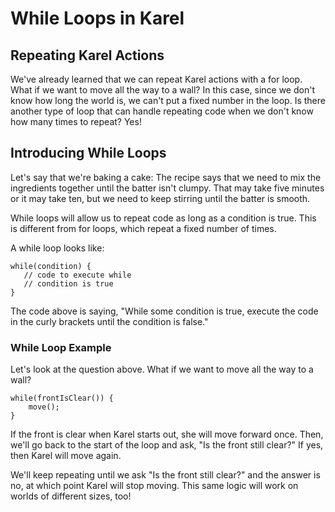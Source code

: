 # While Loops in Karel
 
## Repeating Karel Actions
We've already learned that we can repeat Karel actions with a for loop. What if we want to move all the way to a wall? In this case, since we don't know how long the world is, we can't put a fixed number in the loop. Is there another type of loop that can handle repeating code when we don't know how many times to repeat? Yes!

## Introducing While Loops
Let's say that we're baking a cake: The recipe says that we need to mix the ingredients together until the batter isn't clumpy. That may take five minutes or it may take ten, but we need to keep stirring until the batter is smooth.  

While loops will allow us to repeat code as long as a condition is true. This is different from for loops, which repeat a fixed number of times. 

A while loop looks like: 
```
while(condition) {
   // code to execute while
   // condition is true
}
```
The code above is saying, "While some condition is true, execute the code in the curly brackets until the condition is false." 

### While Loop Example
Let's look at the question above. What if we want to move all the way to a wall?
```
while(frontIsClear()) {
    move();
}
```
If the front is clear when Karel starts out, she will move forward once. Then, we'll go back to the start of the loop and ask, "Is the front still clear?" If yes, then Karel will move again.

We'll keep repeating until we ask "Is the front still clear?" and the answer is no, at which point Karel will stop moving. This same logic will work on worlds of different sizes, too! 
